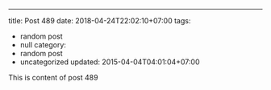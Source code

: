 ---
title: Post 489
date: 2018-04-24T22:02:10+07:00
tags:
  - random post
  - null
category:
  - random post
  - uncategorized
updated: 2015-04-04T04:01:04+07:00

This is content of post 489